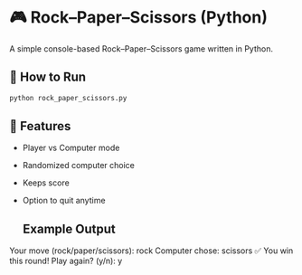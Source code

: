 # 🎮 Rock–Paper–Scissors (Python)

A simple console-based Rock–Paper–Scissors game written in Python.

## 🚀 How to Run
```bash
python rock_paper_scissors.py
```

## 🧠 Features

- Player vs Computer mode

- Randomized computer choice

- Keeps score

- Option to quit anytime

  ## Example Output

Your move (rock/paper/scissors): rock
Computer chose: scissors
✅ You win this round!
Play again? (y/n): y
